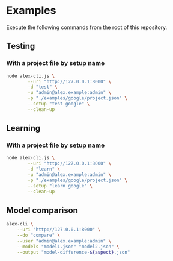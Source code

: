 # Examples

Execute the following commands from the root of this repository.

## Testing

### With a project file by setup name

```bash
node alex-cli.js \
        --uri "http://127.0.0.1:8000" \
        -d "test" \
        -u "admin@alex.example:admin" \
        -p "./examples/google/project.json" \
        --setup "test google" \
        --clean-up
```

## Learning

### With a project file by setup name

```bash
node alex-cli.js \
        --uri "http://127.0.0.1:8000" \
        -d "learn" \
        -u "admin@alex.example:admin" \
        -p "./examples/google/project.json" \
        --setup "learn google" \
        --clean-up
```

## Model comparison

```bash
alex-cli \
    --uri "http://127.0.0.1:8000" \
    --do "compare" \
    --user "admin@alex.example:admin" \
    --models "model1.json" "model2.json" \
    --output "model-difference-${aspect}.json"
```